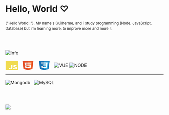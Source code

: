 <h1>Hello, World ♡</h1>
<small>("Hello World !"), My name's Guilherme, and i study programming (Node, JavaScript, Database) but i'm learning more, to improve more and more !.</small>

<br><br>

<img alt="Info" height="250" width="500" src="https://cdn.discordapp.com/attachments/837887007689670696/857701001892200488/1624562114353.png">

<div style="display: inline_block"><br>
  <img align="center" alt="Java-Script" height="30" width="40" src="https://raw.githubusercontent.com/devicons/devicon/master/icons/javascript/javascript-plain.svg">&nbsp;&nbsp;
  <img align="center" alt="HTML" height="30" width="40" src="https://raw.githubusercontent.com/devicons/devicon/master/icons/html5/html5-original.svg">&nbsp;&nbsp;
  <img align="center" alt="CSS" height="30" width="40" src="https://raw.githubusercontent.com/devicons/devicon/master/icons/css3/css3-original.svg">&nbsp;&nbsp;
  <img align="center" alt="VUE" height="30" width="40" src="https://upload.wikimedia.org/wikipedia/commons/thumb/9/95/Vue.js_Logo_2.svg/1184px-Vue.js_Logo_2.svg.png">
  <img align="center" alt="NODE" height="30" width="70" src="https://www.mervcodes.com/wp-content/uploads/2017/12/nodejslogo.png">&nbsp;&nbsp;
</div>

<hr>

<div>
    <img align="center" alt="Mongodb" height="50" width="40" src="https://img.icons8.com/color/452/mongodb.png">&nbsp;&nbsp;
    <img align="center" alt="MySQL" height="63" width="75" src="https://marcas-logos.net/wp-content/uploads/2020/11/MySQL-logo.png">
</div>

<br><br>

<a href="https://instagram.com/jovemprogramador16/" target="_blank"><img src="https://img.shields.io/badge/-Instagram-%23E4405F?style=for-the-badge&logo=instagram&logoColor=white" target="_blank"></a>
